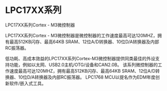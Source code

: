 # LPC17XX系列
LPC17XX系列Cortex - M3微控制器 

LPC17XX系列Cortex - M3微控制器是微控制器的工作速度最高可达120MHZ，拥有最高512KB闪存、最高64KB SRAM、12位A/D转换器、10位D/A转换器及内部RC振荡器。

低功耗、高成本效益的LPC17XX系列Cortex-M3微控制器提供同类最佳的外设支持功能，例如以太网、USB2.0主机/OTG/设备和CAN2.0B。
该系列微控制器的工作速度最高可达120MHZ，拥有最高512KB闪存、最高64KB SRAM、12位A/D转换器、10位D/A转换器及内部RC振荡器。
LPC1768 MCU以提名作为EDM年度创新软件/嵌入式工具。
